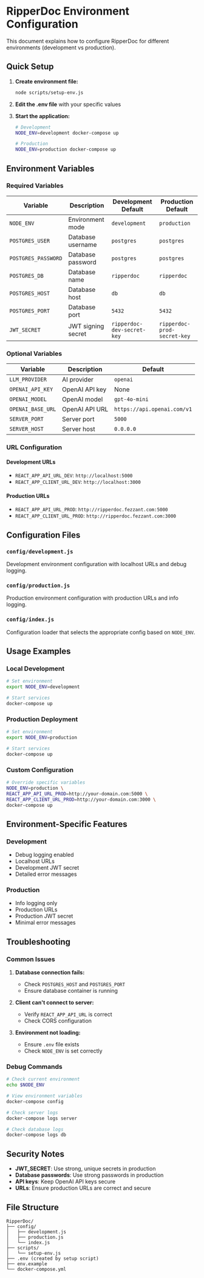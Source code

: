 # RipperDoc Environment Configuration

This document explains how to configure RipperDoc for different environments (development vs production).

## Quick Setup

1. **Create environment file:**
   ```bash
   node scripts/setup-env.js
   ```

2. **Edit the .env file** with your specific values

3. **Start the application:**
   ```bash
   # Development
   NODE_ENV=development docker-compose up
   
   # Production
   NODE_ENV=production docker-compose up
   ```

## Environment Variables

### Required Variables

| Variable | Description | Development Default | Production Default |
|----------|-------------|-------------------|-------------------|
| `NODE_ENV` | Environment mode | `development` | `production` |
| `POSTGRES_USER` | Database username | `postgres` | `postgres` |
| `POSTGRES_PASSWORD` | Database password | `postgres` | `postgres` |
| `POSTGRES_DB` | Database name | `ripperdoc` | `ripperdoc` |
| `POSTGRES_HOST` | Database host | `db` | `db` |
| `POSTGRES_PORT` | Database port | `5432` | `5432` |
| `JWT_SECRET` | JWT signing secret | `ripperdoc-dev-secret-key` | `ripperdoc-prod-secret-key` |

### Optional Variables

| Variable | Description | Default |
|----------|-------------|---------|
| `LLM_PROVIDER` | AI provider | `openai` |
| `OPENAI_API_KEY` | OpenAI API key | None |
| `OPENAI_MODEL` | OpenAI model | `gpt-4o-mini` |
| `OPENAI_BASE_URL` | OpenAI API URL | `https://api.openai.com/v1` |
| `SERVER_PORT` | Server port | `5000` |
| `SERVER_HOST` | Server host | `0.0.0.0` |

### URL Configuration

#### Development URLs
- `REACT_APP_API_URL_DEV`: `http://localhost:5000`
- `REACT_APP_CLIENT_URL_DEV`: `http://localhost:3000`

#### Production URLs
- `REACT_APP_API_URL_PROD`: `http://ripperdoc.fezzant.com:5000`
- `REACT_APP_CLIENT_URL_PROD`: `http://ripperdoc.fezzant.com:3000`

## Configuration Files

### `config/development.js`
Development environment configuration with localhost URLs and debug logging.

### `config/production.js`
Production environment configuration with production URLs and info logging.

### `config/index.js`
Configuration loader that selects the appropriate config based on `NODE_ENV`.

## Usage Examples

### Local Development
```bash
# Set environment
export NODE_ENV=development

# Start services
docker-compose up
```

### Production Deployment
```bash
# Set environment
export NODE_ENV=production

# Start services
docker-compose up
```

### Custom Configuration
```bash
# Override specific variables
NODE_ENV=production \
REACT_APP_API_URL_PROD=http://your-domain.com:5000 \
REACT_APP_CLIENT_URL_PROD=http://your-domain.com:3000 \
docker-compose up
```

## Environment-Specific Features

### Development
- Debug logging enabled
- Localhost URLs
- Development JWT secret
- Detailed error messages

### Production
- Info logging only
- Production URLs
- Production JWT secret
- Minimal error messages

## Troubleshooting

### Common Issues

1. **Database connection fails:**
   - Check `POSTGRES_HOST` and `POSTGRES_PORT`
   - Ensure database container is running

2. **Client can't connect to server:**
   - Verify `REACT_APP_API_URL` is correct
   - Check CORS configuration

3. **Environment not loading:**
   - Ensure `.env` file exists
   - Check `NODE_ENV` is set correctly

### Debug Commands

```bash
# Check current environment
echo $NODE_ENV

# View environment variables
docker-compose config

# Check server logs
docker-compose logs server

# Check database logs
docker-compose logs db
```

## Security Notes

- **JWT_SECRET**: Use strong, unique secrets in production
- **Database passwords**: Use strong passwords in production
- **API keys**: Keep OpenAI API keys secure
- **URLs**: Ensure production URLs are correct and secure

## File Structure

```
RipperDoc/
├── config/
│   ├── development.js
│   ├── production.js
│   └── index.js
├── scripts/
│   └── setup-env.js
├── .env (created by setup script)
├── env.example
└── docker-compose.yml
``` 